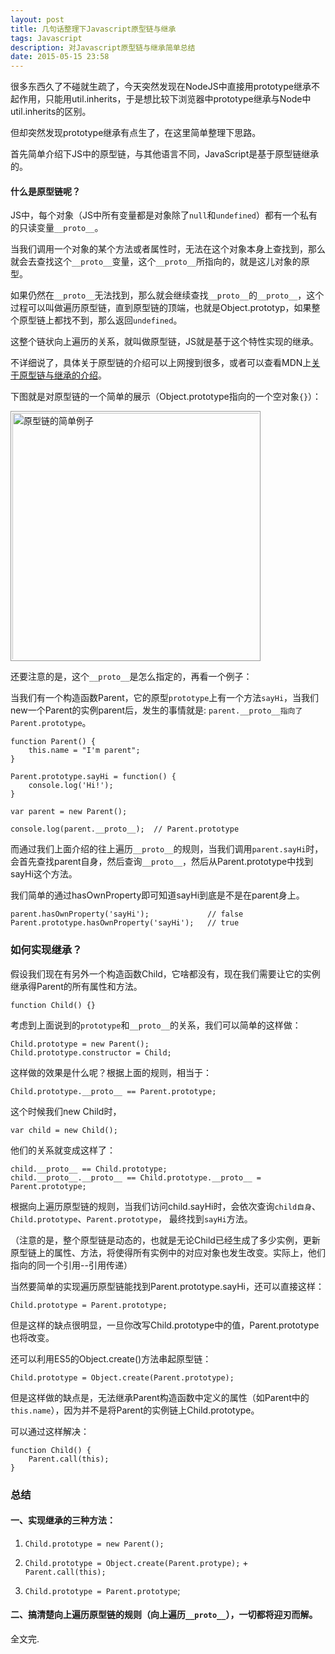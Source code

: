 ```yaml
---
layout: post
title: 几句话整理下Javascript原型链与继承
tags: Javascript
description: 对Javascript原型链与继承简单总结
date: 2015-05-15 23:58
---
```


很多东西久了不碰就生疏了，今天突然发现在NodeJS中直接用prototype继承不起作用，只能用util.inherits，于是想比较下浏览器中prototype继承与Node中util.inherits的区别。

但却突然发现prototype继承有点生了，在这里简单整理下思路。

<!--more-->

首先简单介绍下JS中的原型链，与其他语言不同，JavaScript是基于原型链继承的。 

#### 什么是原型链呢？ 

JS中，每个对象（JS中所有变量都是对象除了`null`和`undefined`）都有一个私有的只读变量`__proto__`。

当我们调用一个对象的某个方法或者属性时，无法在这个对象本身上查找到，那么就会去查找这个`__proto__`变量，这个`__proto__`所指向的，就是这儿对象的原型。

如果仍然在`__proto__`无法找到，那么就会继续查找`__proto__`的`__proto__`，这个过程可以叫做遍历原型链，直到原型链的顶端，也就是Object.prototyp，如果整个原型链上都找不到，那么返回`undefined`。

这整个链状向上遍历的关系，就叫做原型链，JS就是基于这个特性实现的继承。

不详细说了，具体关于原型链的介绍可以上网搜到很多，或者可以查看MDN上[关于原型链与继承的介绍](https://developer.mozilla.org/zh-CN/docs/Web/JavaScript/Inheritance_and_the_prototype_chain)。

下图就是对原型链的一个简单的展示（Object.prototype指向的一个空对象`{}`）：

<img src="{{ site.url }}/downloads/images/prototype/prototype.jpg" style="width:400px;box-sizing: border-box;padding: 2px;border: 1px solid #999;" alt="原型链的简单例子">

还要注意的是，这个`__proto__`是怎么指定的，再看一个例子：

当我们有一个构造函数Parent，它的原型`prototype`上有一个方法`sayHi`，当我们new一个Parent的实例parent后，发生的事情就是: `parent.__proto__指向了Parent.prototype`。

    function Parent() {
        this.name = "I'm parent";
    }

    Parent.prototype.sayHi = function() {
        console.log('Hi!');
    }

    var parent = new Parent();

    console.log(parent.__proto__);  // Parent.prototype

而通过我们上面介绍的往上遍历`__proto__`的规则，当我们调用`parent.sayHi`时，会首先查找parent自身，然后查询`__proto__`，然后从Parent.prototype中找到sayHi这个方法。

我们简单的通过hasOwnProperty即可知道sayHi到底是不是在parent身上。

    parent.hasOwnProperty('sayHi');             // false
    Parent.prototype.hasOwnProperty('sayHi');   // true

### 如何实现继承？

假设我们现在有另外一个构造函数Child，它啥都没有，现在我们需要让它的实例继承得Parent的所有属性和方法。

    function Child() {}

考虑到上面说到的`prototype`和`__proto__`的关系，我们可以简单的这样做：

    Child.prototype = new Parent();
    Child.prototype.constructor = Child;

这样做的效果是什么呢？根据上面的规则，相当于：

    Child.prototype.__proto__ == Parent.prototype;

这个时候我们new Child时，

    var child = new Child();

他们的关系就变成这样了：
    
    child.__proto__ == Child.prototype;
    child.__proto__.__proto__ == Child.prototype.__proto__ = Parent.prototype;

根据向上遍历原型链的规则，当我们访问child.sayHi时，会依次查询`child自身`、`Child.prototype`、`Parent.prototype`， 最终找到`sayHi`方法。

（注意的是，整个原型链是动态的，也就是无论Child已经生成了多少实例，更新原型链上的属性、方法，将使得所有实例中的对应对象也发生改变。实际上，他们指向的同一个引用--引用传递）

当然要简单的实现遍历原型链能找到Parent.prototype.sayHi，还可以直接这样：

    Child.prototype = Parent.prototype;

但是这样的缺点很明显，一旦你改写Child.prototype中的值，Parent.prototype也将改变。

还可以利用ES5的Object.create()方法串起原型链：

    Child.prototype = Object.create(Parent.prototype);

但是这样做的缺点是，无法继承Parent构造函数中定义的属性（如Parent中的`this.name`），因为并不是将Parent的实例链上Child.prototype。

可以通过这样解决：

    function Child() {
        Parent.call(this);
    }

### 总结

#### 一、实现继承的三种方法：

1. `Child.prototype = new Parent();`

2. `Child.prototype = Object.create(Parent.protype);` + `Parent.call(this);`

3. `Child.prototype = Parent.prototype`;

#### 二、搞清楚向上遍历原型链的规则（向上遍历`__proto__`），一切都将迎刃而解。

全文完.